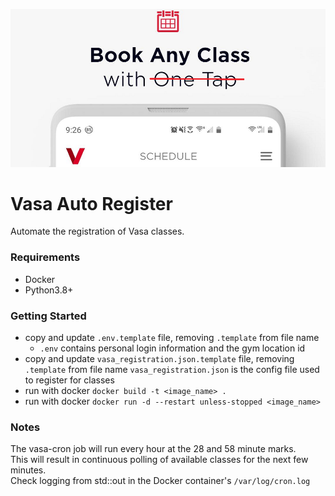 ![Image of Vasa app](app/vasa_no_tap.png)

# Vasa Auto Register

Automate the registration of Vasa classes.

### Requirements

- Docker
- Python3.8+

### Getting Started

- copy and update `.env.template` file, removing `.template` from file name
    - `.env` contains personal login information and the gym location id
- copy and update `vasa_registration.json.template` file, removing `.template` from file name
  `vasa_registration.json` is the config file used to register for classes
- run with docker `docker build -t <image_name> .`
- run with docker `docker run -d --restart unless-stopped <image_name>`

### Notes

The vasa-cron job will run every hour at the 28 and 58 minute marks.  
This will result in continuous polling of available classes for the next few minutes.  
Check logging from std::out in the Docker container's `/var/log/cron.log`  
